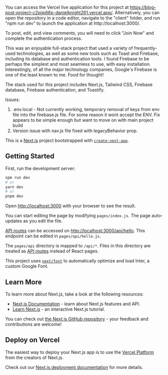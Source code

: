 You can access the Vercel live application for this project at https://blog-post-project-c2pjjp66p-danielknight261.vercel.app/. Alternatively, you can open the repository in a code editor, navigate to the "client" folder, and run "npm run dev" to launch the application at http://localhost:3000/.

To post, edit, and view comments, you will need to click "Join Now" and complete the authentication process.

This was an enjoyable full-stack project that used a variety of frequently-used technologies, as well as some new tools such as Toast and Firebase, including its database and authentication tools. I found Firebase to be perhaps the simplest and most seamless to use, with easy installation. Interestingly, of all the major technology companies, Google's Firebase is one of the least known to me. Food for thought!

The stack used for this project includes Next.js, Tailwind CSS, Firebase database, Firebase authentication, and Toastify.

Issues:
1. .env.local - Not currently working, temporary removal of keys from env file into the firebase.js file. For some reason it wont accept the ENV. Fix appears to be simple enough but want to move on with main project build
2. Version issue with nav.js file fixed with legacyBehavior prop.


This is a [Next.js](https://nextjs.org/) project bootstrapped with [`create-next-app`](https://github.com/vercel/next.js/tree/canary/packages/create-next-app).

## Getting Started

First, run the development server:

```bash
npm run dev
# or
yarn dev
# or
pnpm dev
```

Open [http://localhost:3000](http://localhost:3000) with your browser to see the result.

You can start editing the page by modifying `pages/index.js`. The page auto-updates as you edit the file.

[API routes](https://nextjs.org/docs/api-routes/introduction) can be accessed on [http://localhost:3000/api/hello](http://localhost:3000/api/hello). This endpoint can be edited in `pages/api/hello.js`.

The `pages/api` directory is mapped to `/api/*`. Files in this directory are treated as [API routes](https://nextjs.org/docs/api-routes/introduction) instead of React pages.

This project uses [`next/font`](https://nextjs.org/docs/basic-features/font-optimization) to automatically optimize and load Inter, a custom Google Font.

## Learn More

To learn more about Next.js, take a look at the following resources:

- [Next.js Documentation](https://nextjs.org/docs) - learn about Next.js features and API.
- [Learn Next.js](https://nextjs.org/learn) - an interactive Next.js tutorial.

You can check out [the Next.js GitHub repository](https://github.com/vercel/next.js/) - your feedback and contributions are welcome!

## Deploy on Vercel

The easiest way to deploy your Next.js app is to use the [Vercel Platform](https://vercel.com/new?utm_medium=default-template&filter=next.js&utm_source=create-next-app&utm_campaign=create-next-app-readme) from the creators of Next.js.

Check out our [Next.js deployment documentation](https://nextjs.org/docs/deployment) for more details.
